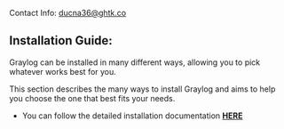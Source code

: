 Contact Info: ducna36@ghtk.co
## Installation Guide:

Graylog can be installed in many different ways, allowing you to pick whatever works best for you.

This section describes the many ways to install Graylog and aims to help you choose the one that best fits your needs.

  - You can follow the detailed installation documentation **[HERE](https://docs.graylog.org/docs/installing)**
